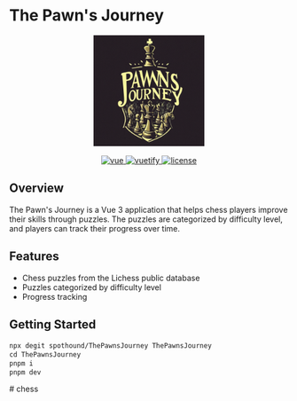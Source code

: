 # The Pawn's Journey

<p align="center">
  <img alt="The Pawn's Journey" src="src/assets/logo.png" width=200px/>
</p>

<p align="center">
  <a href="https://github.com/vuejs/vue">
    <img src="https://img.shields.io/badge/vue-3-brightgreen.svg" alt="vue">
  </a>
  <a href="https://github.com/vuetifyjs/vuetify">
    <img src="https://img.shields.io/badge/vuetify-3-blue.svg" alt="vuetify">
  </a>
  <a href="https://github.com/kingyue737/vitify-admin/blob/main/LICENSE">
    <img src="https://img.shields.io/github/license/mashape/apistatus.svg" alt="license">
  </a>
</p>

## Overview

The Pawn's Journey is a Vue 3 application that helps chess players improve their skills through puzzles. The puzzles are categorized by difficulty level, and players can track their progress over time.

## Features

- Chess puzzles from the Lichess public database
- Puzzles categorized by difficulty level
- Progress tracking

## Getting Started
```
npx degit spothound/ThePawnsJourney ThePawnsJourney
cd ThePawnsJourney
pnpm i
pnpm dev
```
#   c h e s s 
 
 